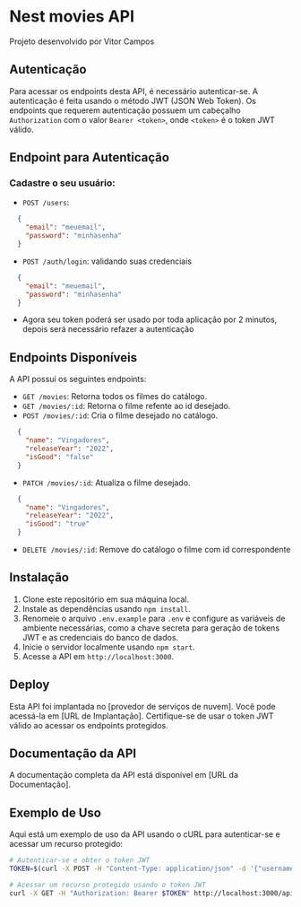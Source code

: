 # Nest movies API

Projeto desenvolvido por Vitor Campos

## Autenticação

Para acessar os endpoints desta API, é necessário autenticar-se. A autenticação é feita usando o método JWT (JSON Web Token). Os endpoints que requerem autenticação possuem um cabeçalho `Authorization` com o valor `Bearer <token>`, onde `<token>` é o token JWT válido.

## Endpoint para Autenticação

### Cadastre o seu usuário:
- `POST /users`:
```json
  {
	"email": "meuemail",
	"password": "minhasenha"
  }
```
- `POST /auth/login`: validando suas credenciais
```json
  {
	"email": "meuemail",
	"password": "minhasenha"
  }
```

- Agora seu token poderá ser usado por toda aplicação por 2 minutos, depois será necessário refazer a autenticação

## Endpoints Disponíveis

A API possui os seguintes endpoints:

- `GET /movies`: Retorna todos os filmes do catálogo.
- `GET /movies/:id`: Retorna o filme refente ao id desejado.
- `POST /movies/:id`: Cria o filme desejado no catálogo.
```json
  {
    "name": "Vingadores",
    "releaseYear": "2022",
    "isGood": "false"
  }
```
- `PATCH /movies/:id`: Atualiza o filme desejado.
```json
  {
    "name": "Vingadores",
    "releaseYear": "2022",
    "isGood": "true"
  }
```
- `DELETE /movies/:id`: Remove do catálogo o filme com id correspondente

## Instalação

1. Clone este repositório em sua máquina local.
2. Instale as dependências usando `npm install`.
3. Renomeie o arquivo `.env.example` para `.env` e configure as variáveis de ambiente necessárias, como a chave secreta para geração de tokens JWT e as credenciais do banco de dados.
4. Inicie o servidor localmente usando `npm start`.
5. Acesse a API em `http://localhost:3000`.

## Deploy

Esta API foi implantada no [provedor de serviços de nuvem]. Você pode acessá-la em [URL de Implantação]. Certifique-se de usar o token JWT válido ao acessar os endpoints protegidos.

## Documentação da API

A documentação completa da API está disponível em [URL da Documentação].

## Exemplo de Uso

Aqui está um exemplo de uso da API usando o cURL para autenticar-se e acessar um recurso protegido:

```bash
# Autenticar-se e obter o token JWT
TOKEN=$(curl -X POST -H "Content-Type: application/json" -d '{"username": "usuario", "password": "senha"}' http://localhost:3000/api/login | jq -r '.token')

# Acessar um recurso protegido usando o token JWT
curl -X GET -H "Authorization: Bearer $TOKEN" http://localhost:3000/api/resource
```
